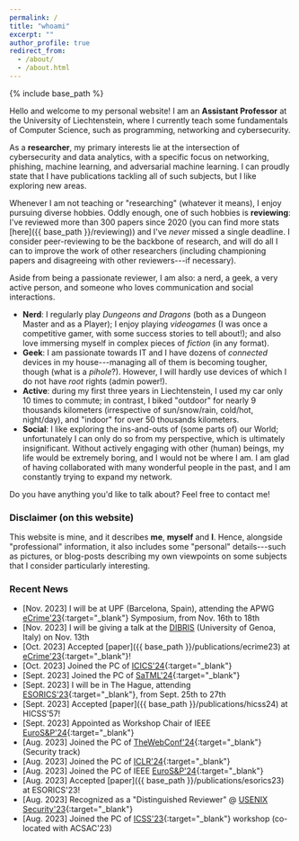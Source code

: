 ```yaml
---
permalink: /
title: "whoami"
excerpt: ""
author_profile: true
redirect_from: 
  - /about/
  - /about.html
---
```


{% include base_path %}

Hello and welcome to my personal website! I am an **Assistant Professor** at the University of Liechtenstein, where I currently teach some fundamentals of Computer Science, such as programming, networking and cybersecurity. 

As a **researcher**, my primary interests lie at the intersection of cybersecurity and data analytics, with a specific focus on networking, phishing, machine learning, and adversarial machine learning. I can proudly state that I have publications tackling all of such subjects, but I like exploring new areas. 

Whenever I am not teaching or "researching" (whatever it means), I enjoy pursuing diverse hobbies. Oddly enough, one of such hobbies is **reviewing**: I've reviewed more than 300 papers since 2020 (you can find more stats [here]({{ base_path }}/reviewing)) and I've _never_ missed a single deadline. I consider peer-reviewing to be the backbone of research, and will do all I can to improve the work of other researchers (including championing papers and disagreeing with other reviewers---if necessary). 

Aside from being a passionate reviewer, I am also: a nerd, a geek, a very active person, and someone who loves communication and social interactions.
* **Nerd**: I regularly play _Dungeons and Dragons_ (both as a Dungeon Master and as a Player); I enjoy playing _videogames_ (I was once a competitive gamer, with some success stories to tell about!); and also love immersing myself in complex pieces of *fiction* (in any format).
* **Geek**: I am passionate towards IT and I have dozens of _connected_ devices in my house---managing all of them is becoming tougher, though (what is a _pihole_?). However, I will hardly use devices of which I do not have _root_ rights (admin power!). 
* **Active**: during my first three years in Liechtenstein, I used my car only 10 times to commute; in contrast, I biked "outdoor" for nearly 9 thousands kilometers (irrespective of sun/snow/rain, cold/hot, night/day), and "indoor" for over 50 thousands kilometers. 
* **Social**: I like exploring the ins-and-outs of (some parts of) our World; unfortunately I can only do so from my perspective, which is ultimately insignificant. Without actively engaging with other (human) beings, my life would be extremely boring, and I would not be where I am. I am glad of having collaborated with many wonderful people in the past, and I am constantly trying to expand my network.  

Do you have anything you'd like to talk about? Feel free to contact me!

### Disclaimer (on this website)

This website is mine, and it describes **me**, **myself** and **I**. Hence, alongside "professional" information, it also includes some "personal" details---such as pictures, or blog-posts describing my own viewpoints on some subjects that I consider particularly interesting.


### Recent News
* [Nov. 2023] <i class="fa fa-plane"></i> I will be at UPF (Barcelona, Spain), attending the APWG [eCrime'23](https://apwg.org/event/ecrime2023/){:target="_blank"} Symposium, from Nov. 16th to 18th
* [Nov. 2023] <i class="fa fa-comment"></i> I will be giving a talk at the [DIBRIS](https://dibris.unige.it/en) (University of Genoa, Italy) on Nov. 13th
* [Oct. 2023] <i class="fa fa-newspaper"></i> Accepted [paper]({{ base_path }}/publications/ecrime23) at [eCrime'23](https://apwg.org/event/ecrime2023/){:target="_blank"}!
* [Oct. 2023] <i class="fa fa-users"></i> Joined the PC of [ICICS'24](https://icics2024.aegean.gr/technical-program-committee/){:target="_blank"}
* [Sept. 2023] <i class="fa fa-users"></i> Joined the PC of [SaTML'24](https://satml.org/){:target="_blank"}
* [Sept. 2023] <i class="fa fa-plane"></i> I will be in The Hague, attending [ESORICS'23](https://esorics2023.org/attend/venue/){:target="_blank"}, from Sept. 25th to 27th
* [Sept. 2023] <i class="fa fa-newspaper"></i> Accepted [paper]({{ base_path }}/publications/hicss24) at HICSS'57!
* [Sept. 2023] <i class="fa fa-chair"></i> Appointed as Workshop Chair of IEEE [EuroS&P'24](https://eurosp2024.ieee-security.org/committee-organizing.html){:target="_blank"}
* [Aug. 2023] <i class="fa fa-users"></i> Joined the PC of [TheWebConf'24](https://www2024.thewebconf.org/){:target="_blank"} (Security track)
* [Aug. 2023] <i class="fa fa-users"></i> Joined the PC of [ICLR'24](https://iclr.cc/){:target="_blank"}
* [Aug. 2023] <i class="fa fa-users"></i> Joined the PC of IEEE [EuroS&P'24](https://eurosp2024.ieee-security.org/committee-program.html){:target="_blank"}
* [Aug. 2023] <i class="fa fa-newspaper"></i> Accepted [paper]({{ base_path }}/publications/esorics23) at ESORICS'23!
* [Aug. 2023] <i class="fa fa-award"></i> Recognized as a "Distinguished Reviewer" @ [USENIX Security'23](https://pbs.twimg.com/media/F3Gs0lsXoAsjjXj?format=jpg&name=large){:target="_blank"}
* [Aug. 2023] <i class="fa fa-users"></i> Joined the PC of [ICSS'23](https://www.acsac.org/2023/workshops/icss/ICSS2023-CFP.pdf){:target="_blank"} workshop (co-located with ACSAC'23)</font>